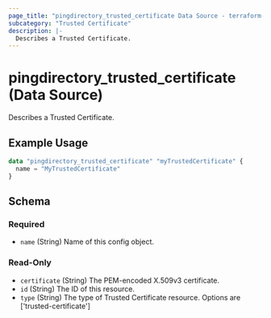 ```yaml
---
page_title: "pingdirectory_trusted_certificate Data Source - terraform-provider-pingdirectory"
subcategory: "Trusted Certificate"
description: |-
  Describes a Trusted Certificate.
---
```


# pingdirectory_trusted_certificate (Data Source)

Describes a Trusted Certificate.

## Example Usage

```terraform
data "pingdirectory_trusted_certificate" "myTrustedCertificate" {
  name = "MyTrustedCertificate"
}
```

<!-- schema generated by tfplugindocs -->
## Schema

### Required

- `name` (String) Name of this config object.

### Read-Only

- `certificate` (String) The PEM-encoded X.509v3 certificate.
- `id` (String) The ID of this resource.
- `type` (String) The type of Trusted Certificate resource. Options are ['trusted-certificate']

